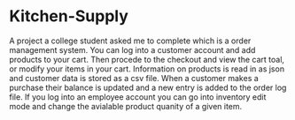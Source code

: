# Kitchen-Supply
A project a college student asked me to complete which is a order management system. You can log into a customer account and add products to your cart. Then procede to the checkout and view the cart toal, or modify your items in your cart. Information on products is read in as json and customer data is stored as a csv file. When a customer makes a purchase their balance is updated and a new entry is added to the order log file. If you log into an employee account you can go into inventory edit mode and change the avialable product quanity of a given item. 
